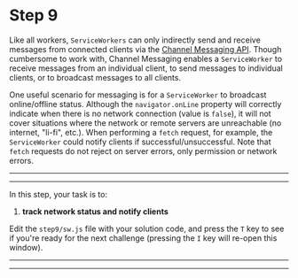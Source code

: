 # Step 9

Like all workers, `ServiceWorkers` can only indirectly send and receive messages from connected clients via the [Channel Messaging API](https://developer.mozilla.org/developer.mozilla.org/en-US/docs/Web/API/Channel_Messaging_API). Though cumbersome to work with, Channel Messaging enables a `ServiceWorker` to receive messages from an individual client, to send messages to individual clients, or to broadcast messages to all clients.

One useful scenario for messaging is for a `ServiceWorker` to broadcast online/offline status. Although the `navigator.onLine` property will correctly indicate when there is no network connection (value is `false`), it will not cover situations where the network or remote servers are unreachable (no internet, "li-fi", etc.). When performing a `fetch` request, for example, the `ServiceWorker` could notify clients if successful/unsuccessful. Note that `fetch` requests do not reject on server errors, only permission or network errors.

---
---

In this step, your task is to:

1. **track network status and notify clients**

Edit the `step9/sw.js` file with your solution code, and press the `T` key to see if you're ready for the next challenge (pressing the `I` key will re-open this window).

---
---